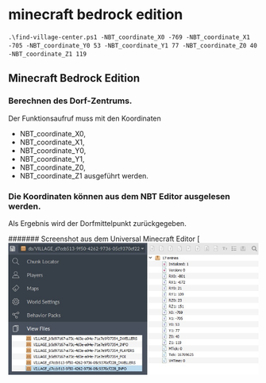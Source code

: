 # minecraft bedrock edition
`.\find-village-center.ps1 -NBT_coordinate_X0 -769 -NBT_coordinate_X1 -705 -NBT_coordinate_Y0 53 -NBT_coordinate_Y1 77 -NBT_coordinate_Z0 40 -NBT_coordinate_Z1 119`

## Minecraft Bedrock Edition
### Berechnen des Dorf-Zentrums.
Der Funktionsaufruf muss mit den Koordinaten 
- NBT_coordinate_X0,
- NBT_coordinate_X1,
- NBT_coordinate_Y0,
- NBT_coordinate_Y1,
- NBT_coordinate_Z0,
- NBT_coordinate_Z1 ausgeführt werden.

### Die Koordinaten können aus dem NBT Editor ausgelesen werden.
Als Ergebnis wird der Dorfmittelpunkt zurückgegeben.

####### Screenshot aus dem Universal Minecraft Editor
[![Screenshot](https://github.com/dr-woitschek/spielkiste/blob/master/minecraft/find-village-center_NBT-Informationen.jpg)